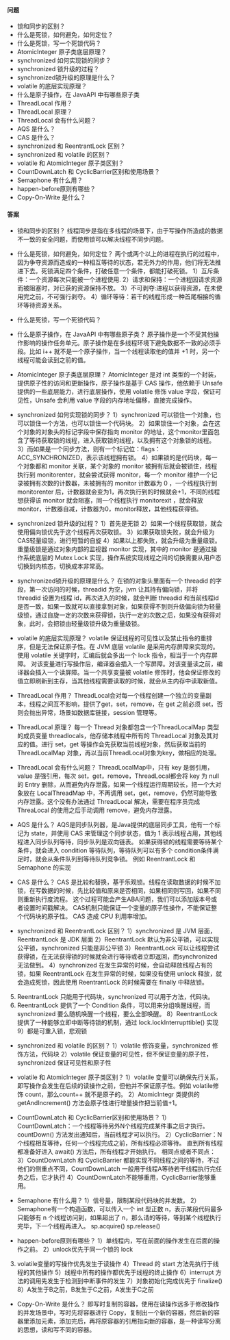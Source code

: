 #### 问题

+ 锁和同步的区别？
+ 什么是死锁，如何避免，如何定位？
+ 什么是死锁，写一个死锁代码？
+ AtomicInteger 原子类底层原理？
+ synchronized 如何实现锁的同步？
+ synchronized 锁升级的过程？
+ synchronized锁升级的原理是什么？
+ volatile 的底层实现原理？
+ 什么是原子操作，在 JavaAPI 中有哪些原子类
+ ThreadLocal 作用？
+ ThreadLocal 原理？
+ ThreadLocal 会有什么问题？
+ AQS 是什么？
+ CAS 是什么？
+ synchronized 和 ReentrantLock 区别？
+ synchronized 和 volatile 的区别？
+ volatile 和 AtomicInteger 原子类区别？
+ CountDownLatch 和 CyclicBarrier区别和使用场景？
+ Semaphone 有什么用？
+ happen-before原则有哪些？
+ Copy-On-Write 是什么？


#### 答案

+ 锁和同步的区别？
线程同步是指在多线程的场景下，由于写操作所造成的数据不一致的安全问题，而使用锁可以解决线程不同步问题。


+ 什么是死锁，如何避免，如何定位？
两个或两个以上的进程在执行的过程中，因为争夺资源而造成的一种相互等待的状态，若无外力的作用，他们将无法推进下去。死锁满足四个条件，打破任意一个条件，都能打破死锁。
1）互斥条件：一个资源每次只能被一个进程使用.
2）请求和保持：一个进程因请求资源而被阻塞时，对已获的资源保持不放。
3）不可剥夺:进程以获得资源，在未使用完之前，不可强行剥夺。
4）循环等待：若干的线程形成一种首尾相接的循环等待资源关系。


+ 什么是死锁，写一个死锁代码？

+ 什么是原子操作，在 JavaAPI 中有哪些原子类？
原子操作是一个不受其他操作影响的操作任务单元。原子操作是在多线程环境下避免数据不一致的必须手段。比如 i++ 就不是一个原子操作，当一个线程读取他的值并 +1 时，另一个线程可能会读到之前的值。


+ AtomicInteger 原子类底层原理？
AtomicInteger 是对 int 类型的一个封装，提供原子性的访问和更新操作，原子操作是基于 CAS 操作，他依赖于 Unsafe 提供的一些底层能力，进行底层操作，使用 volatile 修饰 value 字段，保证可见性，Unsafe 会利用 value 字段的内存地址偏移，直接完成操作。


+ synchronized 如何实现锁的同步？
1）synchronized 可以锁住一个对象，也可以锁住一个方法，也可以锁住一个代码块。
2）如果锁住一个对象，会在这个对象的对象头的标记字段中保存指向 monitor 的地址，这个monitor里面包含了等待获取锁的线程，进入获取锁的线程，以及拥有这个对象锁的线程。
3）而如果是一个同步方法，则有一个标记位：flags：ACC_SYNCHRONIZED，表示该线程拥有锁。
4）如果锁的是代码块，每一个对象都和 monitor 关联，某个对象的 monitor 被拥有后就会被锁住，线程执行到 monitorenter，就会尝试获得 monitor，每一个 monitor 维护一个记录被拥有次数的计数器，未被拥有的 monitor 计数器为 0 ，一个线程执行到 monitorenter 后，计数器就会变为1，再次执行到的时候就会+1，不同的线程想获得该 monitor 就会阻塞，同一个线程执行 monitorexit ，就会释放monitor，计数器自减，计数器为0，monitor释放，其他线程获得锁。


+ synchronized 锁升级的过程？
1）首先是无锁
2）如果一个线程获取锁，就会使用偏向锁优先于这个线程再次获取锁。
3）如果获取锁失败，就会升级为CAS轻量级锁，进行短暂的自旋
4）如果以上都失败，就会升级为重量级锁。重量级锁是通过对象内部的监视器 monitor 实现，其中的 monitor 是通过操作系统底层的 Mutex Lock 实现，操作系统实现线程之间的切换需要从用户态切换到内核态，切换成本非常高。


+ synchronized锁升级的原理是什么？
在锁的对象头里面有一个 threadid 的字段，第一次访问的时候，threadid 为空，jvm 让其持有偏向锁，并将 threadid 设置为线程 id，再次进入的时候，就会判断 threadid 和当前线程id是否一致，如果一致就可以直接拿到对象，如果获得不到则升级偏向锁为轻量级锁，通过自旋一定的次数来获得锁，执行一定的次数之后，如果没有获得对象，此时，会把锁由轻量级锁升级为重量级锁。


+ volatile 的底层实现原理？
volatile 保证线程的可见性以及禁止指令的重排序，但是无法保证原子性。在 JVM 底层 volatile 是采用内存屏障来实现的。使用 volatile 关键字时，汇编后就会多出一个 lock 指令，相当于一个内存屏障。
对该变量进行写操作后，编译器会插入一个写屏障。对该变量读之前，编译器会插入一个读屏障。当一个共享变量被 volatile 修饰时，他会保证修改的值立即刷新到主存，当其他线程需要读取的时候，就会从主内存中读取新值。

+ ThreadLocal 作用？
ThreadLocal会对每一个线程创建一个独立的变量副本，线程之间互不影响，提供了get，set，remove，在 get 之前必须 set，否则会抛出异常，场景如数据库链接，session 管理等。


+ ThreadLocal 原理？
每一个 Thread 对象都包含一个ThreadLocalMap 类型的成员变量 threadlocals，他存储本线程中所有的 ThreadLocal 对象及其对应的值。进行 set，get 等操作会先获取当前线程对象，然后获取当前的 ThreadLocalMap 对象，再以当前ThreadLocal对象为key，做相应的处理。


+ ThreadLocal 会有什么问题？
ThreadLocalMap中，只有 key 是弱引用，value 是强引用，每次 set，get，remove，ThreadLocal都会将 key 为 null 的 Entry 删除，从而避免内存泄露，如果一个线程运行周期较长，把一个大对象放在 LocalThreadMap 中，不再调用 set，get，remove，仍然可能导致内存泄露。这个没有办法通过 ThreadLocal 解决，需要在程序员完成 ThreaLocal 的使用之后手动调用 remove，避免内存泄露。


+ AQS 是什么？
AQS是同步队列器，是Java提供的底层同步工具，他有一个标记为 state，并使用 CAS 来管理这个同步状态，值为 1 表示线程占用，其他线程进入同步队列等待，同步队列是双向链表。
如果获得锁的线程需要等待某个条件，就会进入 condition 等待队列，等待队列可以有多个 condition条件满足时，就会从条件队列到等待队列竞争锁。
例如 ReentrantLock 和 Semaphone 的实现


+ CAS 是什么？
CAS 是比较和替换，基于乐观锁。线程在读取数据的时候不加锁，在写数据的时候，先比较值和原来是否相同，如果相同则写回，如果不同则重新执行度流程。
这个过程可能会产生ABA问题，我们可以添加版本号或者设置时间戳解决。
CAS机制只能保证一个变量的原子性操作，不能保证整个代码块的原子性。
CAS 造成 CPU 利用率增加。


+ synchronized 和 ReentrantLock 区别？
1）synchronized 是 JVM 层面，ReentrantLock 是 JDK 层面
2）ReentrantLock 默认为非公平锁，可以实现公平锁，synchronized 只能是非公平锁
3）ReentrantLock 可以让线程尝试获得锁，在无法获得锁的时候就会进行等待或者立即返回，而synchronized 无法做到。
4）synchronized 在发生异常的时候，会自动释放线程占有的锁，如果 ReentrantLock 在发生异常的时候，如果没有使用 unlock 释放，就会造成死锁，因此使用 ReentrantLock 的时候需要在 finally 中释放锁。
5) ReentrantLock 只能用于代码块，synchronized 可以用于方法，代码块。
6) ReentrantLock 提供了一个 Condition 条件，可以用来分组唤醒线程，而synchronized 要么随机唤醒一个线程，要么全部唤醒。
8）ReentrantLock 提供了一种能够立即中断等待锁的机制，通过 lock.lockInterrupttible() 实现
9）都是可重入锁，悲观锁


+ synchronized 和 volatile 的区别？
1）volatile 修饰变量，synchronized 修饰方法，代码块
2）volatile 保证变量的可见性，但不保证变量的原子性，synchronized 保证可见性和原子性


+ volatile 和 AtomicInteger 原子类区别？
1）volatile 变量可以确保先行关系，即写操作会发生在后续的读操作之前，但他并不保证原子性。例如 volatile修饰 count，那么count++ 就不是原子的。
2）AtomicIntegr 类提供的 getAndIncrement() 方法会原子性进行增量操作把当前值+1。


+ CountDownLatch 和 CyclicBarrier区别和使用场景？
1）CountDownLatch：一个线程等待另外N个线程完成某件事之后才执行。countDown() 方法发出通知后，当前线程才可以执行。
2）CyclicBarrier：N个线程相互等待，任何一个线程完成之前，所有线程必须等待。
直到所有线程都准备好进入 await() 方法后，所有线程才开始执行。
相同点或者不同点：
3）CountDownLatch 和 CyclicBarrier 都能实现不同线程之间的等待，不过他们的侧重点不同，CountDownLatch 一般用于线程A等待若干线程执行完任务之后，它才执行
4）CountDownLatch不能够重用，CyclicBarrier能够重用。


+ Semaphone 有什么用？
1）信号量，限制某段代码块的并发数。
2）Semaphone有一个构造函数，可以传入一个 int 型正数 n，表示某段代码最多只能够有 n 个线程访问到，如果超出了 n，那么请的等待，等到某个线程执行完毕，下一个线程再进入。
sp.acquire() sp.release()


+ happen-before原则有哪些？
1）单线程内，写在前面的操作发生在后面的操作之前。
2）unlock优先于同一个锁的 lock
3)  volatile变量的写操作优先发生于读操作
4）Thread 的 start 方法先执行于线程的其他操作
5）线程中所有的操作都优先于线程的终止操作
6）interrupt 方法的调用先发生于检测到中断事件的发生
7）对象初始化完成优先于 finalize()
8）A发生于B之前，B发生于C之前，A发生于C之前


+ Copy-On-Write 是什么？
即写时复制的容器，使用在读操作远多于修改操作的并发场景中，写时先将容器进行 Copy，复制出一个新的容器，然后新的容器里添加元素，添加完后，再将原容器的引用指向新的容器，是一种读写分离的思想，读和写不同的容器。